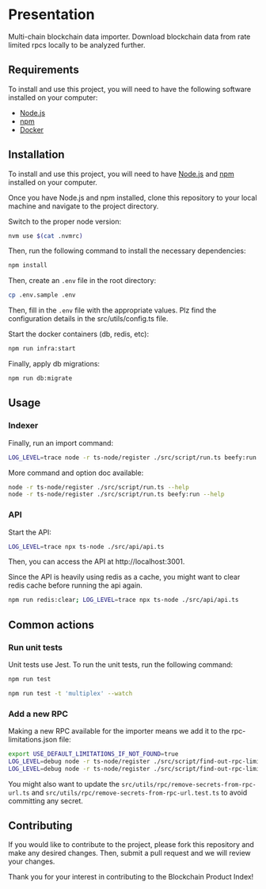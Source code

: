 # Presentation

Multi-chain blockchain data importer.
Download blockchain data from rate limited rpcs locally to be analyzed further.

## Requirements

To install and use this project, you will need to have the following software installed on your computer:

- [Node.js](https://nodejs.org)
- [npm](https://www.npmjs.com)
- [Docker](https://www.docker.com)

## Installation

To install and use this project, you will need to have [Node.js](https://nodejs.org) and [npm](https://www.npmjs.com) installed on your computer.

Once you have Node.js and npm installed, clone this repository to your local machine and navigate to the project directory.

Switch to the proper node version:

```bash
nvm use $(cat .nvmrc)
```

Then, run the following command to install the necessary dependencies:

```bash
npm install
```

Then, create an `.env` file in the root directory:

```bash
cp .env.sample .env
```

Then, fill in the `.env` file with the appropriate values. Plz find the configuration details in the src/utils/config.ts file.

Start the docker containers (db, redis, etc):

```bash
npm run infra:start
```

Finally, apply db migrations:

```bash
npm run db:migrate
```

## Usage

### Indexer

Finally, run an import command:

```bash
LOG_LEVEL=trace node -r ts-node/register ./src/script/run.ts beefy:run --task recent --chain ethereum
```

More command and option doc available:

```bash
node -r ts-node/register ./src/script/run.ts --help
node -r ts-node/register ./src/script/run.ts beefy:run --help
```

### API

Start the API:

```bash
LOG_LEVEL=trace npx ts-node ./src/api/api.ts
```

Then, you can access the API at http://localhost:3001.

Since the API is heavily using redis as a cache, you might want to clear redis cache before running the api again.

```bash
npm run redis:clear; LOG_LEVEL=trace npx ts-node ./src/api/api.ts
```

## Common actions

### Run unit tests

Unit tests use Jest. To run the unit tests, run the following command:

```bash
npm run test

npm run test -t 'multiplex' --watch
```

### Add a new RPC

Making a new RPC available for the importer means we add it to the rpc-limitations.json file:

```bash
export USE_DEFAULT_LIMITATIONS_IF_NOT_FOUND=true
LOG_LEVEL=debug node -r ts-node/register ./src/script/find-out-rpc-limitations.ts -c optimism -r https://optimism-mainnet.infura.io/v3/xxxxxx -w
LOG_LEVEL=debug node -r ts-node/register ./src/script/find-out-rpc-limitations.ts --help
```

You might also want to update the `src/utils/rpc/remove-secrets-from-rpc-url.ts` and `src/utils/rpc/remove-secrets-from-rpc-url.test.ts` to avoid committing any secret.

## Contributing

If you would like to contribute to the project, please fork this repository and make any desired changes. Then, submit a pull request and we will review your changes.

Thank you for your interest in contributing to the Blockchain Product Index!
